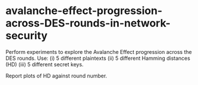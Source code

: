 # avalanche-effect-progression-across-DES-rounds-in-network-security

Perform experiments to explore the Avalanche Effect progression across the DES rounds. 
Use: 
(i) 5 different plaintexts 
(ii) 5 different Hamming distances (HD) 
(iii) 5 different secret keys. 

Report plots of HD against round number.
